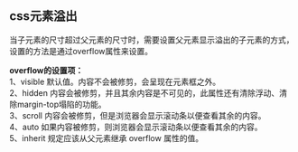 ## css元素溢出

当子元素的尺寸超过父元素的尺寸时，需要设置父元素显示溢出的子元素的方式，设置的方法是通过overflow属性来设置。

**overflow的设置项：**  
1、visible 默认值。内容不会被修剪，会呈现在元素框之外。  
2、hidden 内容会被修剪，并且其余内容是不可见的，此属性还有清除浮动、清除margin-top塌陷的功能。  
3、scroll 内容会被修剪，但是浏览器会显示滚动条以便查看其余的内容。  
4、auto 如果内容被修剪，则浏览器会显示滚动条以便查看其余的内容。  
5、inherit 规定应该从父元素继承 overflow 属性的值。

